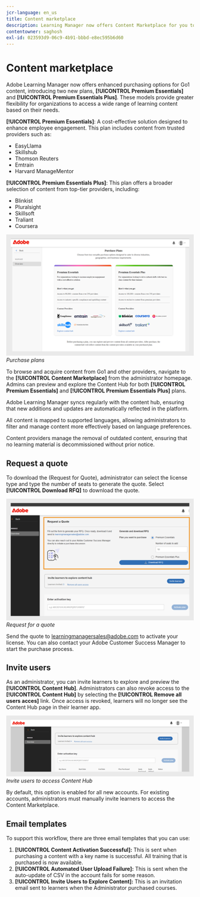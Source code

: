 ```yaml
---
jcr-language: en_us
title: Content marketplace
description: Learning Manager now offers Content Marketplace for you to explore and purchase trainings. Explore 70,000+ courses that cover a wide range of topics, available in multiple formats. Choose from curated playlists that cater to a vast variety of roles and meet your learning and upskilling needs.
contentowner: saghosh
exl-id: 023593d9-06c9-4b91-bbbd-e8ec595b6d60
---
```

# Content marketplace

Adobe Learning Manager now offers enhanced purchasing options for Go1 content, introducing two new plans, **[!UICONTROL Premium Essentials]** and **[!UICONTROL Premium Essentials Plus]**. These models provide greater flexibility for organizations to access a wide range of learning content based on their needs.

**[!UICONTROL Premium Essentials]**:
A cost-effective solution designed to enhance employee engagement. This plan includes content from trusted providers such as:

* EasyLlama
* Skillshub
* Thomson Reuters
* Emtrain
* Harvard ManageMentor

**[!UICONTROL Premium Essentials Plus]**:
This plan offers a broader selection of content from top-tier providers, including:

* Blinkist
* Pluralsight
* Skillsoft
* Traliant
* Coursera

![](assets/purchase-plans.png)
_Purchase plans_

To browse and acquire content from Go1 and other providers, navigate to the **[!UICONTROL Content Marketplace]** from the administrator homepage. Admins can preview and explore the Content Hub for both **[!UICONTROL Premium Essentials]** and **[!UICONTROL Premium Essentials Plus]** plans.

Adobe Learning Manager syncs regularly with the content hub, ensuring that new additions and updates are automatically reflected in the platform.

All content is mapped to supported languages, allowing administrators to filter and manage content more effectively based on language preferences.

Content providers manage the removal of outdated content, ensuring that no learning material is decommissioned without prior notice.

<!--Learning Manager now offers Content Marketplace for you to explore and purchase trainings. Explore 70,000+ courses that cover a wide range of topics, available in multiple formats. Choose from curated playlists that cater to a vast variety of roles and meet your learning and upskilling needs.

In the Administrator app, there is a new option **[!UICONTROL Content Marketplace]**, which you'll find on the left panel.

Users can purchase from curated playlists covering various topics or purchase the entire catalog. 

On the page, you can see two tiles, Enterprise Training and Creative Cloud Training. The first tile launches the marketplace, using which you can acquire courses for your learners. The latter launches the content catalog.

The Enterprise Training page in the Administrator app enables you to invite users and download the Express Interest report, and also purchase the entire catalog or curated playlist.-->

## Request a quote

To download the  (Request for Quote), administrator can select the license type and type the number of seats to generate the quote. Select **[!UICONTROL Download RFQ]** to download the quote. 

![](assets/purchase-plans-go1.png)
_Request for a quote_

Send the quote to [learningmanagersales@adobe.com](mailto:learningmanagersales@adobe.com) to activate your license. You can also contact your Adobe Customer Success Manager to start the purchase process.

## Invite users

As an administrator, you can invite learners to explore and preview the **[!UICONTROL Content Hub]**. Administrators can also revoke access to the **[!UICONTROL Content Hub]** by selecting the **[!UICONTROL Remove all users acces]** link. Once access is revoked, learners will no longer see the Content Hub page in their learner app.

![](assets/invite-users.png)
_Invite users to access Content Hub_

By default, this option is enabled for all new accounts. For existing accounts, administrators must manually invite learners to access the Content Marketplace.

<!--## Purchase

You get unlimited access to the entire library of courses. Click the **[!UICONTROL Purchase]** button to download a Purchase Request form.

![](assets/purchase-request.png)

*Enter the number of seats to purchase*

Specify the number of seats for which you want to purchase the courses for. Download the purchase request form and then send the form to the sales team of Learning Manager.

The team will then validate the information and then generate a key, which will be provided to you. This is the activation key using which you'll grant access to your users to the content offering.

After the key is generated by the CSAM team, the Administrator can use the key to import the courses, and migrate the courses into the existing catalog or the new catalog.

During migration of courses, the status displays as **[!UICONTROL Importing Courses]**. Once the migration completes, the Administrator gets a notification that migration is complete and successful.

The **[!UICONTROL Licenses]** section then displays all the licenses that are acquired for the account.

The Administrator can see the links of the purchased catalogs in the Catalog Overview page.

Once the courses are added to the catalog, the Administrator can then grant access to the trainings to various user or user groups.

![](assets/licenses.png)

*Grant access to training to users and user groups*-->

<!--## Express interest report

When a learner clicks Express interest to Catalog in the Learner app, the interest is recorded in an Express interest report. The Administrator can download the report. The report (csv) contains the following fields:

* Name of the catalog
* Number of users expressing interest
* Email of the user expressing interest-->

## Email templates

To support this workflow, there are three email templates that you can use:

1. **[!UICONTROL Content Activation Successful]:** This is sent when purchasing a content with a key name is successful. All training that is purchased is now available.
2. **[!UICONTROL Automated User Upload Failure]:** This is sent when the auto-update of CSV in the account fails for some reason.
3. **[!UICONTROL Invite Users to Explore Content]:** This is an invitation email sent to learners when the Administrator purchased courses. 

<!--Purchased courses cannot be added in recurring certificates.
Purchased courses cannot be shared to peer accounts.
Purchased courses can be consumed by all users who get access to it. Configure the catalog visibility to restrict the visibility of purchased courses to limited users.
Purchased courses cannot be consumed once the activation key expires. Please purchase/activate another key to allow consumption.-->

<!--## Content Hub in Content Marketplace

Content Hub allows Administrators and Subject Matter Experts (SMEs) to shortlist required playlists from learner app. Once shortlisted, Admins can download the Purchase Request Form and share it with the Adobe Sales agent.

An Admin can invite SMEs to shortlist the playlist which they are interested in. 

![](assets/content-hub.png)

*Launch Content Hub from the marketplace*

Content Hub is available in Learner role for all Administrators. Administrators allow SMEs to shortlist the playlist which they are interested in purchasing.

The Content Hub page is visible to Administrators in their learner role all the time as it allows them to shortlist playlists easily. To help you in shortlisting the right playlist, Admins can make this page accessible to limited Subject matter experts in their account. Just visit the Enterprise Training page on Admin side and take steps to provide access.  

![](assets/content-hub-resources.png)

*View resources in the Content hub*

Learning Manager also enables Administrators to download a shortlisted playlist and share it with Adobe Sales team. Before downloading the shortlist, visit the Content Hub and shortlist a playlist by adding a playlist to your library. 

Then as Administrator, click **[!UICONTROL Content Marketplace]** > **[!UICONTROL Enterprise Training]** > **[!UICONTROL Purchase section]** > **[!UICONTROL Curated Playlists]**. Click the **[!UICONTROL Purchase]** button to download the Purchase request form which contains the details of your shortlisted playlist.

![](assets/download-purchase-request.png)

*Download the Purchase Request form*

The courses and Playlist which you see in the Content Hub are the same as what you see in the Content Marketplace. Content Hub simply provides an ability for Administrators and limited SMEs to shortlist playlist easily for purchase.-->
